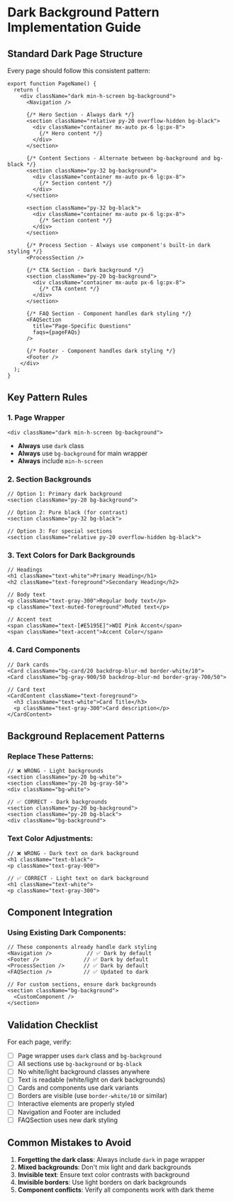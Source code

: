 # Dark Background Pattern Implementation Guide

## Standard Dark Page Structure

Every page should follow this consistent pattern:

```tsx
export function PageName() {
  return (
    <div className="dark min-h-screen bg-background">
      <Navigation />
      
      {/* Hero Section - Always dark */}
      <section className="relative py-20 overflow-hidden bg-black">
        <div className="container mx-auto px-6 lg:px-8">
          {/* Hero content */}
        </div>
      </section>
      
      {/* Content Sections - Alternate between bg-background and bg-black */}
      <section className="py-32 bg-background">
        <div className="container mx-auto px-6 lg:px-8">
          {/* Section content */}
        </div>
      </section>
      
      <section className="py-32 bg-black">
        <div className="container mx-auto px-6 lg:px-8">
          {/* Section content */}
        </div>
      </section>
      
      {/* Process Section - Always use component's built-in dark styling */}
      <ProcessSection />
      
      {/* CTA Section - Dark background */}
      <section className="py-20 bg-background">
        <div className="container mx-auto px-6 lg:px-8">
          {/* CTA content */}
        </div>
      </section>
      
      {/* FAQ Section - Component handles dark styling */}
      <FAQSection 
        title="Page-Specific Questions"
        faqs={pageFAQs}
      />
      
      {/* Footer - Component handles dark styling */}
      <Footer />
    </div>
  );
}
```

## Key Pattern Rules

### 1. Page Wrapper
```tsx
<div className="dark min-h-screen bg-background">
```
- **Always** use `dark` class
- **Always** use `bg-background` for main wrapper
- **Always** include `min-h-screen`

### 2. Section Backgrounds
```tsx
// Option 1: Primary dark background
<section className="py-20 bg-background">

// Option 2: Pure black (for contrast)  
<section className="py-32 bg-black">

// Option 3: For special sections
<section className="relative py-20 overflow-hidden bg-black">
```

### 3. Text Colors for Dark Backgrounds
```tsx
// Headings
<h1 className="text-white">Primary Heading</h1>
<h2 className="text-foreground">Secondary Heading</h2>

// Body text
<p className="text-gray-300">Regular body text</p>
<p className="text-muted-foreground">Muted text</p>

// Accent text
<span className="text-[#E5195E]">WDI Pink Accent</span>
<span className="text-accent">Accent Color</span>
```

### 4. Card Components
```tsx
// Dark cards
<Card className="bg-card/20 backdrop-blur-md border-white/10">
<Card className="bg-gray-900/50 backdrop-blur-md border-gray-700/50">

// Card text
<CardContent className="text-foreground">
  <h3 className="text-white">Card Title</h3>
  <p className="text-gray-300">Card description</p>
</CardContent>
```

## Background Replacement Patterns

### Replace These Patterns:
```tsx
// ❌ WRONG - Light backgrounds
<section className="py-20 bg-white">
<section className="py-20 bg-gray-50">
<div className="bg-white">

// ✅ CORRECT - Dark backgrounds  
<section className="py-20 bg-background">
<section className="py-20 bg-black">
<div className="bg-background">
```

### Text Color Adjustments:
```tsx
// ❌ WRONG - Dark text on dark background
<h1 className="text-black">
<p className="text-gray-900">

// ✅ CORRECT - Light text on dark background
<h1 className="text-white">
<p className="text-gray-300">
```

## Component Integration

### Using Existing Dark Components:
```tsx
// These components already handle dark styling
<Navigation />           // ✅ Dark by default
<Footer />              // ✅ Dark by default
<ProcessSection />      // ✅ Dark by default
<FAQSection />          // ✅ Updated to dark

// For custom sections, ensure dark backgrounds
<section className="bg-background">
  <CustomComponent />
</section>
```

## Validation Checklist

For each page, verify:

- [ ] Page wrapper uses `dark` class and `bg-background`
- [ ] All sections use `bg-background` or `bg-black`
- [ ] No white/light background classes anywhere
- [ ] Text is readable (white/light on dark backgrounds)
- [ ] Cards and components use dark variants
- [ ] Borders are visible (use `border-white/10` or similar)
- [ ] Interactive elements are properly styled
- [ ] Navigation and Footer are included
- [ ] FAQSection uses new dark styling

## Common Mistakes to Avoid

1. **Forgetting the dark class**: Always include `dark` in page wrapper
2. **Mixed backgrounds**: Don't mix light and dark backgrounds
3. **Invisible text**: Ensure text color contrasts with background
4. **Invisible borders**: Use light borders on dark backgrounds
5. **Component conflicts**: Verify all components work with dark theme